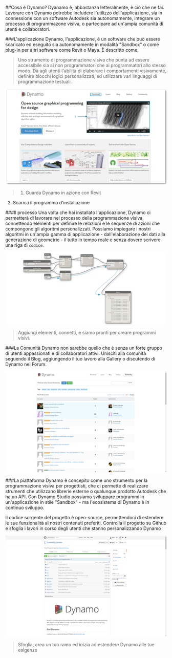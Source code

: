 ##Cosa è Dynamo?
Dyanamo è, abbastanza letteralmente, è ciò che ne fai. Lavorare con Dynamo potrebbe includere l'utilizzo dell'applicazione, sia in connessione con un software Autodesk sia autonomamente, integrare un processo di programmazone visiva, o partecipare ad un'ampia comunità di utenti e collaboratori.

###L'applicazione
Dynamo, l'applicazione, è un software che può essere scaricato ed eseguito sia autonomamente in modalità "Sandbox" o come plug-in per altri software come Revit o Maya. È descritto come: 
> Uno strumento di programmazione visiva che punta ad essere accessibile sia ai non programmatori che ai programmatori allo stesso modo. Dà agli utenti l'abilità di elaborare i comportamenti visivamente, definire blocchi logici personalizzati, ed utilizzare vari linguaggi di programmazione testuali.

![Dyanmo website-update number](images/1-2/00-DynamoHomepage.png)
> 1. Guarda Dynamo in azione con Revit
2. Scarica il programma d'installazione

###Il processo
Una volta che hai installato l'applicazione, Dynamo ci permetterà di lavorare nel processo della programmazione visiva, connettendo elementi per definire le relazioni e le sequenze di azioni che compongono gli algoritmi personalizzati. Possiamo impiegare i nostri algoritmi in un'ampia gamma di applicazione - dall'elaborazione dei dati alla generazione di geometrie - il tutto in tempo reale e senza dovere scrivere una riga di ```codice```.

![A Visual Program](images/1-2/01-ProgramFlow.png)
> Aggiungi elementi, connetti, e siamo pronti per creare programmi visivi.

###La Comunità
Dynamo non sarebbe quello che è senza un forte gruppo di utenti appassionati e di collaboratori attivi. Unisciti alla comunità seguendo il Blog, aggiungendo il tuo lavoro alla Gallery o discutendo di Dynamo nel Forum.

![The Forum](images/1-2/02-Community.png)

###La piattaforma
Dynamo è concepito come uno strumento per la programmazione visiva per progettisti, che ci permette di realizzare strumenti che utilizzano librerie esterne o qualunque prodotto Autodesk che ha un API. Con Dynamo Studio possiamo sviluppare programmi in un'applicazione in stile "Sandbox" - ma l'ecosistema di Dynamo è in continuo sviluppo.

Il codice sorgente del progetto è open-source, permettendoci di estendere le sue funzionalità ai nostri contenuti preferiti. Controlla il progetto su Github e sfoglia i lavori in corso degli utenti che stanno personalizzando Dynamo

![The Repo](images/1-2/03-TheRepo.png)
> Sfoglia, crea un tuo ramo ed inizia ad estendere Dynamo alle tue esigenze